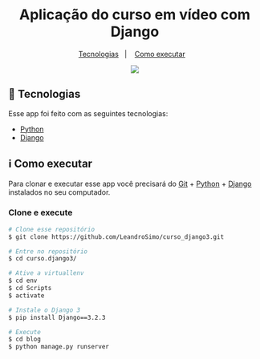
<h1 align="center">Aplicação do curso em vídeo com Django </h1>
<p align="center">
  <a href="#rocket-tecnologias">Tecnologias</a>&nbsp;&nbsp;&nbsp;|&nbsp;&nbsp;&nbsp;
  <a href="#information_source-como-executar">Como executar</a>&nbsp;&nbsp;&nbsp;
</p>
<p align="center"><img src="https://raw.githubusercontent.com/LeandroSimo/agenda/master/kisspng-django-python-computer-icons-logo-portable-network-django-python-recruitment-task-1-5b6748f386f486.9191155715334955395528.png" align="" ></p>

## :rocket: Tecnologias

Esse app foi feito com as seguintes tecnologias:
- [Python][python]
- [Django][django]


## :information_source: Como executar

Para clonar e executar esse app você precisará do [Git](https://git-scm.com) + [Python][python] + [Django][django] instalados no seu computador.

### Clone e execute 

```bash
# Clone esse repositório
$ git clone https://github.com/LeandroSimo/curso_django3.git

# Entre no repositório
$ cd curso.django3/

# Ative a virtuallenv
$ cd env
$ cd Scripts
$ activate

# Instale o Django 3
$ pip install Django==3.2.3 

# Execute
$ cd blog
$ python manage.py runserver

```

[python]: https://www.python.org/downloads/
[django]:https://www.djangoproject.com/download/
